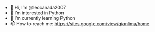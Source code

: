 - 👋 Hi, I’m @leocanada2007
- 👀 I’m interested in Python 
- 🌱 I’m currently learning Python
- 📫 How to reach me: https://sites.google.com/view/qianlima/home

<!---
leocanada2007/leocanada2007 is a ✨ special ✨ repository because its `README.md` (this file) appears on your GitHub profile.
You can click the Preview link to take a look at your changes.
--->
